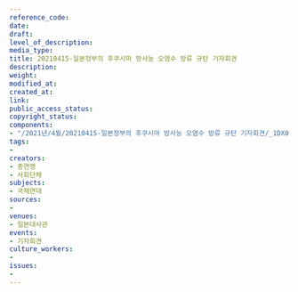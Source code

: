 ```yaml
---
reference_code: 
date: 
draft: 
level_of_description: 
media_type: 
title: 20210415-일본정부의 후쿠시마 방사능 오염수 방류 규탄 기자회견
description: 
weight: 
modified_at: 
created_at: 
link: 
public_access_status: 
copyright_status: 
components:
- "/2021년/4월/20210415-일본정부의 후쿠시마 방사능 오염수 방류 규탄 기자회견/_1DX0131.jpg"
tags:
- 
creators:
- 총연맹
- 사회단체
subjects:
- 국제연대
sources:
- 
venues:
- 일본대사관
events:
- 기자회견
culture_workers:
- 
issues:
- 
---
```

